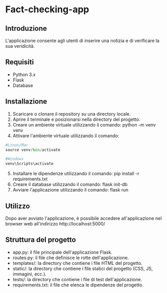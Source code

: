 # Fact-checking-app
## Introduzione
L'applicazione consente agli utenti di inserire una notizia e di verificare la sua veridicità.
## Requisiti
- Python 3.x
- Flask
- Database
## Installazione
1. Scaricare o clonare il repository su una directory locale.
2. Aprire il terminale e posizionarsi nella directory del progetto.
3. Creare un ambiente virtuale utilizzando il comando: python -m venv venv
4. Attivare l'ambiente virtuale utilizzando il comando:
```python
#Linux/Mac
source venv/bin/activate
``` 
```python
#Windows
venv\Scripts\activate
``` 
5. Installare le dipendenze utilizzando il comando: pip install -r requirements.txt
6. Creare il database utilizzando il comando: flask init-db
7. Avviare l'applicazione utilizzando il comando: flask run
## Utilizzo
Dopo aver avviato l'applicazione, è possibile accedere all'applicazione nel browser web all'indirizzo http://localhost:5000/
## Struttura del progetto
- app.py: il file principale dell'applicazione Flask.
- routes.py: il file che definisce le rotte dell'applicazione.
- templates/: la directory che contiene i file HTML del progetto.
- static/: la directory che contiene i file statici del progetto (CSS, JS, immagini, ecc.).
- tests/: la directory che contiene i file di test dell'applicazione.
- requirements.txt: il file che elenca le dipendenze del progetto.
